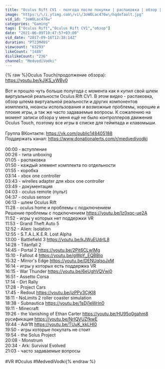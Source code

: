 ```yaml
---
title: "Oculus Rift CV1 - полгода после покупки | распаковка | обзор | нюансы | игры | FAQ"
image: "https:\/\/i.ytimg.com\/vi\/3oW0Lac476w\/hqdefault.jpg"
vid_id: "3oW0Lac476w"
categories: "Gaming"
tags: ["Oculus Rift","Oculus Rift CV1","обзор"]
date: "2021-06-09T10:47:57+03:00"
vid_date: "2017-09-16T12:38:14Z"
duration: "PT23M40S"
viewcount: "63293"
likeCount: "1488"
dislikeCount: "236"
channel: "MedvediVodki"
---
```

{% raw %}Oculus Touch(продолжение обзора): <a rel="nofollow" target="blank" href="https://youtu.be/kJiKS_vWBy0">https://youtu.be/kJiKS_vWBy0</a><br /><br />Вот и прошло чуть больше полугода с момента как я купил свой шлем виртуальной реальности Oculus Rift CV1. В этом видео - распаковка, обзор шлема виртуальной реальности и других компонентов комплекта, нюансы использования и возможные проблемы, хорошие и плохие игры, а так же часто задаваемые вопросы. К сожалению на момент записи обзора у меня ещё не было контроллеров движения Oculus Touch, поэтому все игры в списке для геймпада и клавомыши.<br /><br />Группа ВКонтакте: <a rel="nofollow" target="blank" href="https://vk.com/public148405188">https://vk.com/public148405188</a><br />Поддержать канал: <a rel="nofollow" target="blank" href="https://www.donationalerts.com/r/medvedivodki">https://www.donationalerts.com/r/medvedivodki</a><br /><br />00:00 - вступление<br />00:26 - типа unboxing<br />01:05 - распаковка<br />01:50 - каждый элемент комплекта по отдельности<br />01:55 - коробка<br />03:14 - xbox one controller<br />03:43 - wirelles adapter для xbox one controller<br />03:49 - документация<br />04:03 - oculus remote (пульт)<br />04:37 - oculus sensor<br />06:13 - шлем Oculus Rift<br />11:28 - oculus home и проблемы с подключением<br />Решение проблемы с подключением <a rel="nofollow" target="blank" href="https://youtu.be/Iz0xqc-ue2A">https://youtu.be/Iz0xqc-ue2A</a><br />11:52 - игры у которых нет поддержки VR<br />11:53 - Grand Theft Auto 5<br />12:52 - Alien: Isolation<br />12:55 - S.T.A.L.K.E.R. Lost Alpha <br />13:00 - Battlefield 3 <a rel="nofollow" target="blank" href="https://youtu.be/kJWuEUdrlL8">https://youtu.be/kJWuEUdrlL8</a><br />14:28 - Titanfall 2<br />14:45 - Portal 2 <a rel="nofollow" target="blank" href="https://youtu.be/2Pit6CLwlMg">https://youtu.be/2Pit6CLwlMg</a><br />15:10 - Fallout 4 <a rel="nofollow" target="blank" href="https://youtu.be/gWpY_EQBBIo">https://youtu.be/gWpY_EQBBIo</a><br />15:32 - Mirror's Edge <a rel="nofollow" target="blank" href="https://youtu.be/DENUqlsoJxM">https://youtu.be/DENUqlsoJxM</a><br />16:14 - игры у которых ecть поддержка VR<br />16:15 - War Thunder <a rel="nofollow" target="blank" href="https://youtu.be/6eUghVQVwj0">https://youtu.be/6eUghVQVwj0</a><br />16:51 - Assetto Corsa<br />17:14 - Dirt Rally<br />17:28 - Project Cars<br />17:45 - Redout <a rel="nofollow" target="blank" href="https://youtu.be/jzPPy3CjKl8">https://youtu.be/jzPPy3CjKl8</a><br />18:11 - NoLimits 2 roller coaster simulation<br />18:38 - Subnautica <a rel="nofollow" target="blank" href="https://youtu.be/1sDj1eWrIn0">https://youtu.be/1sDj1eWrIn0</a><br />19:11 - Minecraft<br />19:26 - the Vanishing of Ethan Carter <a rel="nofollow" target="blank" href="https://youtu.be/HU95o0gahm8">https://youtu.be/HU95o0gahm8</a><br />русификация <a rel="nofollow" target="blank" href="https://youtu.be/NrIQVUZfkwE">https://youtu.be/NrIQVUZfkwE</a><br />19:44 - Adr1ft <a rel="nofollow" target="blank" href="https://youtu.be/TUuK_kkLHI0">https://youtu.be/TUuK_kkLHI0</a><br />19:50 - игры которые покупать не стоит<br />19:54 - the Solus Project<br />20:08 - Monstrum<br />20:34 - Ark: Survival Evolved<br />21:03 - часто задаваемые вопросы<br /><br />#VR #Oculus #MedvediVodki{% endraw %}

